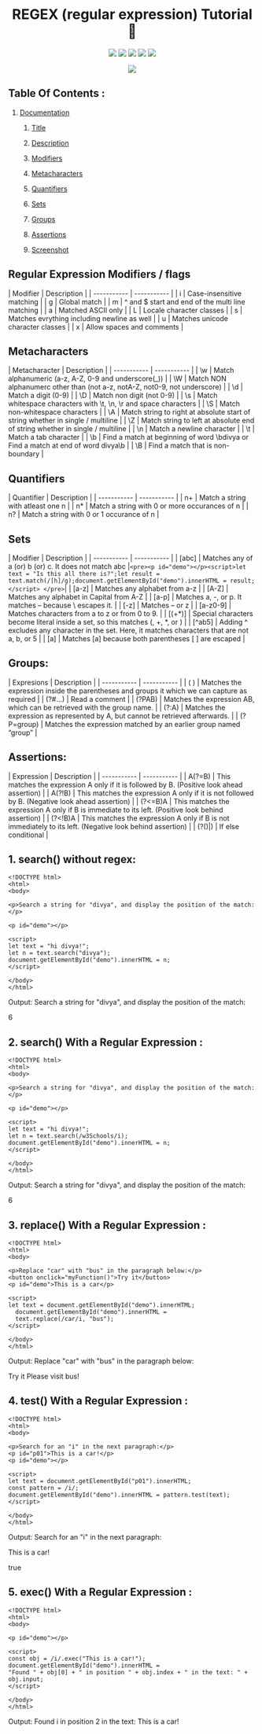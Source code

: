
 
<h1 align="center">REGEX (regular expression) Tutorial👋</h1>

<p align="center">
    <img src="https://img.shields.io/github/repo-size/divyakrishnan15/regex_tutorial" />
    <img src="https://img.shields.io/github/languages/top/divyakrishnan15/regex_tutorial"  />
    <img src="https://img.shields.io/github/issues/divyakrishnan15/regex_tutorial" />
    <img src="https://img.shields.io/github/last-commit/divyakrishnan15/regex_tutorial" >
    <a href="https://github.com/divyakrishnan15"><img src="https://img.shields.io/github/followers/divyakrishnan15?style=social" target="_blank" /></a
</p>
  
<p align="center">
    <img src="https://img.shields.io/badge/regex"  />
</p>

 ## Table Of Contents : 
 1.  [Documentation](#documentation) 

        1.  [Title](#Title) 

        2.  [Description](#Description) 

        3.  [Modifiers](#Modifiers) 

        4.  [Metacharacters](#Metacharacters) 

        5.  [Quantifiers](#Quantifiers) 

        6.  [Sets](#Sets) 

        7.  [Groups](#Groups) 

        8. [Assertions](#Assertions) 

        9. [Screenshot](#screenshot) 
 


## Regular Expression Modifiers / flags
<a id="Modifiers"></a>
| Modifier      | Description |
| ----------- | ----------- |
| i   | Case-insensitive matching |
| g   | Global match |
| m   | ^ and $ start and end of the multi line matching  |
| a   | Matched ASCII only  |
| L   | Locale character classes   |
| s   | Matches evrything including newline as well    |
| u   | Matches unicode character classes   |
| x   | Allow spaces and comments    |





## Metacharacters
<a id="Metacharacters"></a>
| Metacharacter      | Description |
| ----------- | ----------- |
| \w     | Match alphanumeric (a-z, A-Z, 0-9 and underscore(_))   |
| \W     | Match NON alphanumerc other than (not a-z, notA-Z, not0-9, not underscore)   |
| \d     | Match a digit (0-9)  |
| \D     | Match non digit (not 0-9)  |
| \s     | Match whitespace characters with \t, \n, \r and space characters  |
| \S     | Match non-whitespace characters  |
| \A     | Match string to right at absolute start of string whether in single / multiline |
| \Z     | Match string to left at absolute end of string whether in single / multiline |
| \n     | Match a newline character |
| \t     | Match a tab character |
| \b     | Find a match at beginning of word \bdivya or Find a match at end of word divya\b       |
| \B     | Find a match that is non-boundary  |







## Quantifiers 
<a id="Quantifiers"></a>
| Quantifier      | Description |
| ----------- | ----------- |
| n+     | Match a string with atleast one n  |
| n*   | Match a string with 0 or more occurances of n  |
| n?   | Match a string with 0 or 1 occurance of n   |



## Sets
<a id="Sets"></a>
| Modifier      | Description |
| ----------- | ----------- |
| [abc]   | Matches any of a (or) b (or) c. It does not match abc |```<pre><p id="demo"></p><script>let text = "Is this all there is?";let result = text.match(/[h]/g);document.getElementById("demo").innerHTML = result; </script> </pre>```|
| [a-z]   | Matches any alphabet from a-z |
| [A-Z]   | Matches any alphabet in Capital from A-Z  |
| [a\-p]  | Matches a, -, or p. It matches – because \ escapes it.  |
| [-z]   | Matches – or z   |
| [a-z0-9]   | 	Matches characters from a to z or from 0 to 9.   |
| [(+*)]   | Special characters become literal inside a set, so this matches (, +, *, or )   |
| [^ab5]  | Adding ^ excludes any character in the set. Here, it matches characters that are not a, b, or 5    |
| \[a\]   | 	Matches [a] because both parentheses [ ] are escaped  |



## Groups:
<a id="Groups"></a>
| Expresions      | Description |
| ----------- | ----------- |
| ( )   | 	Matches the expression inside the parentheses and groups it which we can capture as required |
| (?#…)   | Read a comment |
| (?PAB)   | Matches the expression AB, which can be retrieved with the group name.  |
| (?:A)   | 	Matches the expression as represented by A, but cannot be retrieved afterwards.  |
| (?P=group)   | Matches the expression matched by an earlier group named “group”   |





## Assertions:
<a id="Assertions"></a>
| Expression      | Description |
| ----------- | ----------- |
| A(?=B)   | This matches the expression A only if it is followed by B. (Positive look ahead assertion) |
| A(?!B)   | 	This matches the expression A only if it is not followed by B. (Negative look ahead assertion) |
| (?<=B)A   | 	This matches the expression A only if B is immediate to its left.  (Positive look behind assertion)  |
| (?<!B)A   | This matches the expression A only if B is not immediately to its left. (Negative look behind assertion)  |
| (?()|)   | 	If else conditional   |





 ## 1. search() without regex:  
 <a id="Installation"></a> 
```shell
<!DOCTYPE html>
<html>
<body>

<p>Search a string for "divya", and display the position of the match:</p>

<p id="demo"></p>

<script>
let text = "hi divya!"; 
let n = text.search("divya");
document.getElementById("demo").innerHTML = n;
</script>

</body>
</html>
```

Output:
Search a string for "divya", and display the position of the match:

6


 ## 2. search() With a Regular Expression :  
 <a id="Installation"></a> 
```shell
<!DOCTYPE html>
<html>
<body>

<p>Search a string for "divya", and display the position of the match:</p>

<p id="demo"></p>

<script>
let text = "hi divya!"; 
let n = text.search(/w3Schools/i);
document.getElementById("demo").innerHTML = n;
</script>

</body>
</html>
```

Output:
Search a string for "divya", and display the position of the match:

6


 ## 3. replace() With a Regular Expression :  
 <a id="Installation"></a> 
```shell
<!DOCTYPE html>
<html>
<body>

<p>Replace "car" with "bus" in the paragraph below:</p>
<button onclick="myFunction()">Try it</button>
<p id="demo">This is a car</p>

<script>
let text = document.getElementById("demo").innerHTML;
  document.getElementById("demo").innerHTML =
  text.replace(/car/i, "bus");
</script>

</body>
</html>
```

Output:
Replace "car" with "bus" in the paragraph below:

Try it
Please visit bus!

 ## 4. test() With a Regular Expression :  
 <a id="Installation"></a> 
```shell
<!DOCTYPE html>
<html>
<body>

<p>Search for an "i" in the next paragraph:</p>
<p id="p01">This is a car!</p>
<p id="demo"></p>

<script>
let text = document.getElementById("p01").innerHTML;
const pattern = /i/;
document.getElementById("demo").innerHTML = pattern.test(text);
</script>

</body>
</html>
```

Output:
Search for an "i" in the next paragraph:

This is a car!

true


 ## 5. exec() With a Regular Expression :  
 <a id="Installation"></a> 
```shell
<!DOCTYPE html>
<html>
<body>

<p id="demo"></p>

<script>
const obj = /i/.exec("This is a car!");
document.getElementById("demo").innerHTML =
"Found " + obj[0] + " in position " + obj.index + " in the text: " + obj.input;
</script>

</body>
</html>
```

Output:
Found i in position 2 in the text: This is a car!
